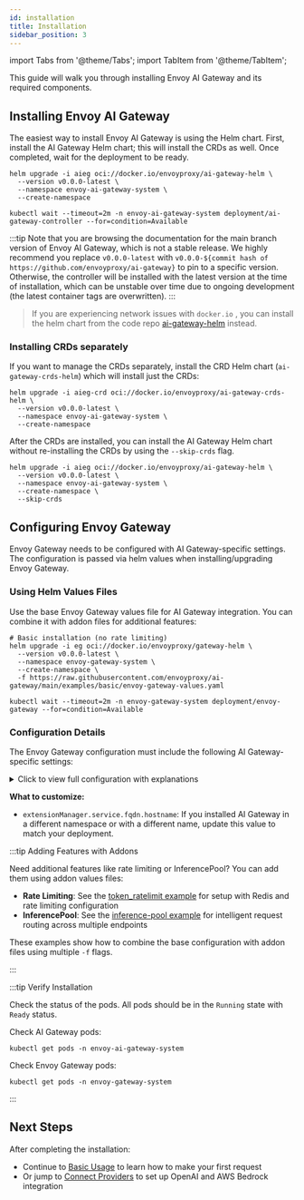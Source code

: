 ```yaml
---
id: installation
title: Installation
sidebar_position: 3
---
```


import Tabs from '@theme/Tabs';
import TabItem from '@theme/TabItem';

This guide will walk you through installing Envoy AI Gateway and its required components.

## Installing Envoy AI Gateway

The easiest way to install Envoy AI Gateway is using the Helm chart. First, install the AI Gateway Helm chart; this will install the CRDs as well. Once completed, wait for the deployment to be ready.

```shell
helm upgrade -i aieg oci://docker.io/envoyproxy/ai-gateway-helm \
  --version v0.0.0-latest \
  --namespace envoy-ai-gateway-system \
  --create-namespace

kubectl wait --timeout=2m -n envoy-ai-gateway-system deployment/ai-gateway-controller --for=condition=Available
```

:::tip
Note that you are browsing the documentation for the main branch version of Envoy AI Gateway, which is not a stable release.
We highly recommend you replace `v0.0.0-latest` with `v0.0.0-${commit hash of https://github.com/envoyproxy/ai-gateway}` to pin to a specific version.
Otherwise, the controller will be installed with the latest version at the time of installation, which can be unstable over time due to ongoing development (the latest container tags are overwritten).
:::

> If you are experiencing network issues with `docker.io` , you can install the helm chart from the code repo [ai-gateway-helm](https://github.com/envoyproxy/ai-gateway/tree/main/manifests/charts/ai-gateway-helm) instead.

### Installing CRDs separately

If you want to manage the CRDs separately, install the CRD Helm chart (`ai-gateway-crds-helm`) which will install just the CRDs:

```shell
helm upgrade -i aieg-crd oci://docker.io/envoyproxy/ai-gateway-crds-helm \
  --version v0.0.0-latest \
  --namespace envoy-ai-gateway-system \
  --create-namespace
```

After the CRDs are installed, you can install the AI Gateway Helm chart without re-installing the CRDs by using the `--skip-crds` flag.

```shell
helm upgrade -i aieg oci://docker.io/envoyproxy/ai-gateway-helm \
  --version v0.0.0-latest \
  --namespace envoy-ai-gateway-system \
  --create-namespace \
  --skip-crds
```

## Configuring Envoy Gateway

Envoy Gateway needs to be configured with AI Gateway-specific settings. The configuration is passed via helm values when installing/upgrading Envoy Gateway.

### Using Helm Values Files

Use the base Envoy Gateway values file for AI Gateway integration. You can combine it with addon files for additional features:

```shell
# Basic installation (no rate limiting)
helm upgrade -i eg oci://docker.io/envoyproxy/gateway-helm \
  --version v0.0.0-latest \
  --namespace envoy-gateway-system \
  --create-namespace \
  -f https://raw.githubusercontent.com/envoyproxy/ai-gateway/main/examples/basic/envoy-gateway-values.yaml

kubectl wait --timeout=2m -n envoy-gateway-system deployment/envoy-gateway --for=condition=Available
```

### Configuration Details

The Envoy Gateway configuration must include the following AI Gateway-specific settings:

<details>
<summary>Click to view full configuration with explanations</summary>

```yaml
config:
  apiVersion: gateway.envoyproxy.io/v1alpha1
  kind: EnvoyGateway
  gateway:
    controllerName: gateway.envoyproxy.io/gatewayclass-controller
  logging:
    level:
      default: info
  provider:
    type: Kubernetes
  extensionApis:
    # Required: Enable Backend API for AI service backends
    enableEnvoyPatchPolicy: true
    enableBackend: true
  extensionManager:
    hooks:
      xdsTranslator:
        translation:
          # Required: AI Gateway needs to translate all resource types
          listener:
            includeAll: true
          route:
            includeAll: true
          cluster:
            includeAll: true
          secret:
            includeAll: true
        post:
          # Required: Enable post-translation hooks
          - Translation
          - Cluster
          - Route
    service:
      fqdn:
        # IMPORTANT: Update this to match your AI Gateway controller service
        # Format: <service-name>.<namespace>.svc.cluster.local
        # Default if you followed the installation steps above:
        hostname: ai-gateway-controller.envoy-ai-gateway-system.svc.cluster.local
        port: 1063
```

</details>

**What to customize:**

- `extensionManager.service.fqdn.hostname`: If you installed AI Gateway in a different namespace or with a different name, update this value to match your deployment.

:::tip Adding Features with Addons

Need additional features like rate limiting or InferencePool? You can add them using addon values files:

- **Rate Limiting**: See the [token_ratelimit example](https://github.com/envoyproxy/ai-gateway/tree/main/examples/token_ratelimit) for setup with Redis and rate limiting configuration
- **InferencePool**: See the [inference-pool example](https://github.com/envoyproxy/ai-gateway/tree/main/examples/inference-pool) for intelligent request routing across multiple endpoints

These examples show how to combine the base configuration with addon files using multiple `-f` flags.

:::

:::tip Verify Installation

Check the status of the pods. All pods should be in the `Running` state with `Ready` status.

Check AI Gateway pods:

```shell
kubectl get pods -n envoy-ai-gateway-system
```

Check Envoy Gateway pods:

```shell
kubectl get pods -n envoy-gateway-system
```

:::

## Next Steps

After completing the installation:

- Continue to [Basic Usage](./basic-usage.md) to learn how to make your first request
- Or jump to [Connect Providers](./connect-providers) to set up OpenAI and AWS Bedrock integration
